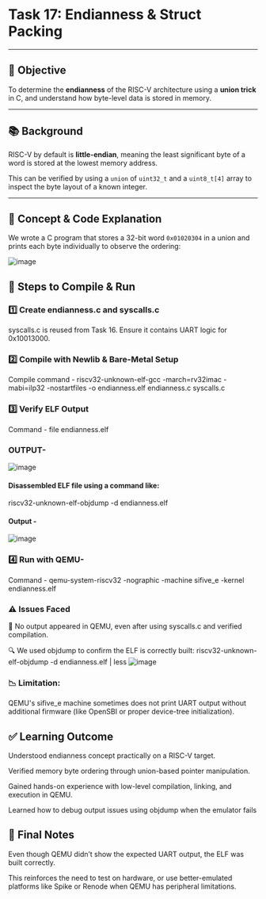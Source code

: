 # Task 17: Endianness & Struct Packing

---

## 🎯 Objective

To determine the **endianness** of the RISC-V architecture using a **union trick** in C, and understand how byte-level data is stored in memory.

---

## 📚 Background

RISC-V by default is **little-endian**, meaning the least significant byte of a word is stored at the lowest memory address.

This can be verified by using a `union` of `uint32_t` and a `uint8_t[4]` array to inspect the byte layout of a known integer.

---

## 🧠 Concept & Code Explanation

We wrote a C program that stores a 32-bit word `0x01020304` in a union and prints each byte individually to observe the ordering:

![image](https://github.com/user-attachments/assets/ee4588a3-dff9-4bd0-9a8a-1bfa23a63f5d)

## 🔨 Steps to Compile & Run

### 1️⃣ Create endianness.c and syscalls.c
syscalls.c is reused from Task 16. Ensure it contains UART logic for 0x10013000.

### 2️⃣ Compile with Newlib & Bare-Metal Setup
Compile command - riscv32-unknown-elf-gcc -march=rv32imac -mabi=ilp32 -nostartfiles -o endianness.elf endianness.c syscalls.c

### 3️⃣ Verify ELF Output
Command - file endianness.elf

### OUTPUT- 
![image](https://github.com/user-attachments/assets/5681e989-1c50-47cf-be9d-1e0b5a7a3a1e)

#### Disassembled ELF file using a command like:
riscv32-unknown-elf-objdump -d endianness.elf
#### Output - 
![image](https://github.com/user-attachments/assets/e7bcefd9-c85d-4c1e-b4aa-f2016d0654ea)

### 4️⃣ Run with QEMU- 
Command - qemu-system-riscv32 -nographic -machine sifive_e -kernel endianness.elf

### ⚠️ Issues Faced
🧱 No output appeared in QEMU, even after using syscalls.c and verified compilation.

🔍 We used objdump to confirm the ELF is correctly built: riscv32-unknown-elf-objdump -d endianness.elf | less
![image](https://github.com/user-attachments/assets/b1d75006-f383-42b9-bd80-89ff511dc817)

### 📉 Limitation: 
QEMU's sifive_e machine sometimes does not print UART output without additional firmware (like OpenSBI or proper device-tree initialization).

## ✅ Learning Outcome
Understood endianness concept practically on a RISC-V target.

Verified memory byte ordering through union-based pointer manipulation.

Gained hands-on experience with low-level compilation, linking, and execution in QEMU.

Learned how to debug output issues using objdump when the emulator fails

## 🧾 Final Notes
Even though QEMU didn’t show the expected UART output, the ELF was built correctly.

This reinforces the need to test on hardware, or use better-emulated platforms like Spike or Renode when QEMU has peripheral limitations.







